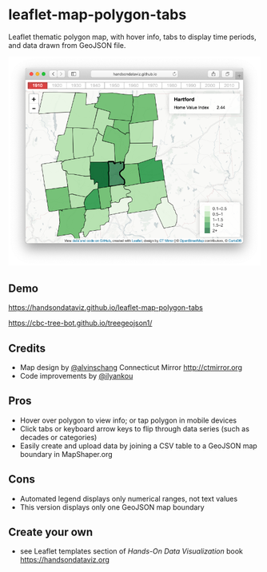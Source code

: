 # leaflet-map-polygon-tabs
Leaflet thematic polygon map, with hover info, tabs to display time periods, and data drawn from GeoJSON file.

<p align="center">
  <img src="./leaflet-map-polygon-tabs.png" alt="Lefalet Map Polygon Tabs Demo"/>
</p>
                                                                                     
## Demo
https://handsondataviz.github.io/leaflet-map-polygon-tabs

https://cbc-tree-bot.github.io/treegeojson1/


## Credits
- Map design by [@alvinschang](https://github.com/alvinschang) Connecticut Mirror http://ctmirror.org
- Code improvements by [@ilyankou](https://github.com/ilyankou)

## Pros
- Hover over polygon to view info; or tap polygon in mobile devices
- Click tabs or keyboard arrow keys to flip through data series (such as decades or categories)
- Easily create and upload data by joining a CSV table to a GeoJSON map boundary in MapShaper.org

## Cons
- Automated legend displays only numerical ranges, not text values
- This version displays only one GeoJSON map boundary

## Create your own
- see Leaflet templates section of *Hands-On Data Visualization* book https://handsondataviz.org
